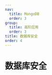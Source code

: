 ```yaml
---
nav:
  title: MongoDB
  order: 3
group:
  title: 高阶应用
  order: 3
title: 数据库安全
order: 4
---
```



# 数据库安全

